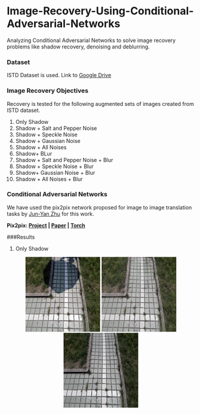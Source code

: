 # Image-Recovery-Using-Conditional-Adversarial-Networks
Analyzing Conditional Adversarial Networks to solve image recovery problems like shadow recovery, denoising and deblurring.

### Dataset 

ISTD Dataset is used.
Link to [Google Drive](https://drive.google.com/file/d/1I0qw-65KBA6np8vIZzO6oeiOvcDBttAY/view)

### Image Recovery Objectives 

Recovery is tested for the following augmented sets of images created from ISTD dataset.

1. Only Shadow
2. Shadow + Salt and Pepper Noise
3. Shadow + Speckle Noise
4. Shadow + Gaussian Noise
5. Shadow + All Noises
6. Shadow+ BLur
7. Shadow + Salt and Pepper Noise + Blur
8. Shadow + Speckle Noise + Blur
9. Shadow+ Gaussian Noise + Blur
10. Shadow + All Noises + Blur

### Conditional Adversarial Networks

We have used the pix2pix network proposed for image to image translation tasks by [Jun-Yan Zhu](https://github.com/junyanz) for this work.

**Pix2pix:  [Project](https://phillipi.github.io/pix2pix/) |  [Paper](https://arxiv.org/pdf/1611.07004.pdf) |  [Torch](https://github.com/phillipi/pix2pix)**

###Results
1. Only Shadow
<p align="center">
  <img src="images/shadow/11_real_A.png" width="200"/>
  <img src="images/shadow/11_fake_B.png" width="200"/>
  <img src="images/shadow/11_real_B.png" width="200"/>
</p>
